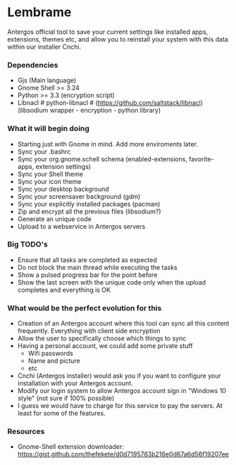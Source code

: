 # Lembrame
Antergos official tool to save your current settings like installed apps, extensions, themes etc,
and allow you to reinstall your system with this data within our installer Cnchi.

### Dependencies

* Gjs (Main language)
* Gnome Shell >= 3.24
* Python >= 3.3 (encryption script)
* Libnacl # python-libnacl # (https://github.com/saltstack/libnacl) (libsodium wrapper - encryption - python library)

### What it will begin doing

* Starting just with Gnome in mind. Add more enviroments later.
* Sync your .bashrc
* Sync your org.gnome.schell schema (enabled-extensions, favorite-apps, extension settings)
* Sync your Shell theme
* Sync your icon theme
* Sync your desktop background
* Sync your screensaver background (gdm)
* Sync your explicitly installed packages (pacman)
* Zip and encrypt all the previous files (libsodium?)
* Generate an unique code
* Upload to a webservice in Antergos servers

### Big TODO's
* Ensure that all tasks are completed as expected
* Do not block the main thread while executing the tasks
* Show a pulsed progress bar for the point before
* Show the last screen with the unique code only when the upload completes and everything is OK

### What would be the perfect evolution for this

* Creation of an Antergos account where this tool can sync all this content frequently. Everything with client side encryption
* Allow the user to specifically choose which things to sync
* Having a personal account, we could add some private stuff
	* Wifi passwords
	* Name and picture
	* etc
* Cnchi (Antergos installer) would ask you if you want to configure your installation with your Antergos account.
* Modify our login system to allow Antergos account sign in "Windows 10 style" (not sure if 100% possible)
* I guess we would have to charge for this service to pay the servers. At least for some of the features.

### Resources
* Gnome-Shell extension downloader: https://gist.github.com/thefekete/d0d7195783b216e0d67a6d56f19207ee
